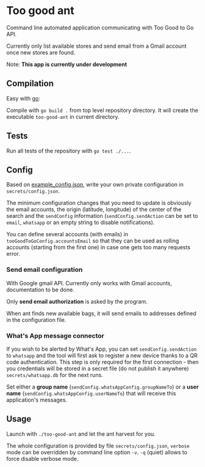 # Too good ant

Command line automated application communicating with Too Good to Go API.

Currently only list available stores and send email from a Gmail account once new stores are found.

Note: **This app is currently under development**

## Compilation

Easy with [go](https://go.dev/dl/):

Compile with `go build .` from top level repository directory. It will create the executable `too-good-ant` in current directory.

## Tests

Run all tests of the repository with `go test ./...`.

## Config

Based on [example_config.json](src/testdata/example_config.json), write your own private configuration in `secrets/config.json`.

The minimum configuration changes that you need to update is obviously the email accounts, the origin (latitude, longitude) of the center of the search and the `sendConfig` information (`sendConfig.sendAction` can be set to `email`, `whatsapp` or an empty string to disable notifications).

You can define several accounts (with emails) in `tooGoodToGoConfig.accountsEmail` so that they can be used as rolling accounts (starting from the first one) in case one gets too many requests error.

### Send email configuration

With Google gmail API. Currently only works with Gmail accounts, documentation to be done.

Only **send email authorization** is asked by the program.

When ant finds new available bags, it will send emails to addresses defined in the configuration file.

### What's App message connector

If you wish to be alerted by What's App, you can set `sendConfig.sendAction` to `whatsapp` and the tool will first ask to register a new device thanks to a QR code authentication.
This step is only required for the first connection - then you credentials will be stored in a secret file (do not publish it anywhere) `secrets/whatsapp.db` for the next runs.

Set either a **group name**  (`sendConfig.whatsAppConfig.groupNameTo`) or a **user name** (`sendConfig.whatsAppConfig.userNameTo`) that will receive this application's messages.

## Usage

Launch with `./too-good-ant` and let the ant harvest for you.

The whole configuration is provided by file `secrets/config.json`, `verbose` mode can be overridden by command line option `-v`.
`-q` (quiet) allows to force disable verbose mode.
